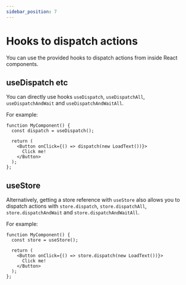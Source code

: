 ```yaml
---
sidebar_position: 7
---
```


# Hooks to dispatch actions

You can use the provided hooks to dispatch actions from inside React components.
                                                                                
## useDispatch etc

You can directly use 
hooks `useDispatch`, `useDispatchAll`, `useDispatchAndWait`
and `useDispatchAndWaitAll`.

For example:

```tsx
function MyComponent() { 
  const dispatch = useDispatch();  

  return (
    <Button onClick={() => dispatch(new LoadText())}> 
      Click me! 
    </Button>
  );
};
```

## useStore

Alternatively, getting a store reference with `useStore` also allows you to dispatch actions
with `store.dispatch`, `store.dispatchAll`, `store.dispatchAndWait` and `store.dispatchAndWaitAll`.

For example:

```tsx
function MyComponent() { 
  const store = useStore();  

  return (
    <Button onClick={() => store.dispatch(new LoadText())}> 
      Click me! 
    </Button>
  );
};
```
